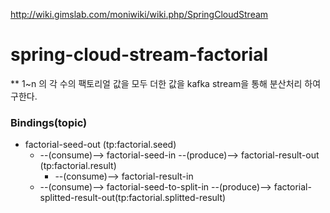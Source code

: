 http://wiki.gimslab.com/moniwiki/wiki.php/SpringCloudStream

# spring-cloud-stream-factorial

** 1~n 의 각 수의 팩토리얼 값을 모두 더한 값을 kafka stream을 통해 분산처리 하여 구한다.

### Bindings(topic)
* factorial-seed-out (tp:factorial.seed)
    + --(consume)--> factorial-seed-in --(produce)--> factorial-result-out (tp:factorial.result)
        + --(consume)--> factorial-result-in
    + --(consume)--> factorial-seed-to-split-in --(produce)--> factorial-splitted-result-out(tp:factorial.splitted-result)


